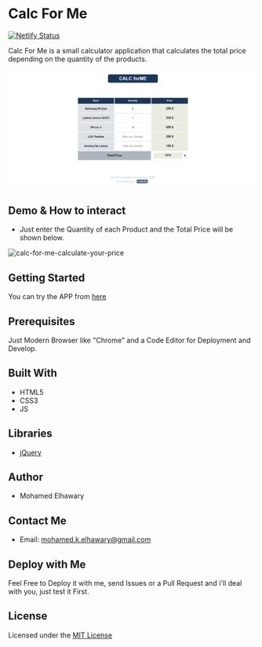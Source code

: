 # Calc For Me

[![Netlify Status](https://api.netlify.com/api/v1/badges/75b20f34-2cf1-48e9-89ab-d5fc799127c4/deploy-status)](https://app.netlify.com/sites/calcforme/deploys)  

Calc For Me is a small calculator application that calculates the total price depending on the quantity of the products. 


  
![Screenshot](preview.png)  

## Demo & How to interact  

- Just enter the Quantity of each Product and the Total Price will be shown below.  

![calc-for-me-calculate-your-price](https://user-images.githubusercontent.com/69651552/95005156-badae980-05f4-11eb-90a9-bebca89f06a1.gif)


## Getting Started

You can try the APP from [here](https://mohamed-elhawary.github.io/calc-for-me/)

## Prerequisites

Just Modern Browser like "Chrome" and a Code Editor for Deployment and Develop.

## Built With

* HTML5
* CSS3
* JS  

## Libraries  

* [jQuery](https://jquery.com/)  


## Author

* Mohamed Elhawary  

## Contact Me  

* Email: mohamed.k.elhawary@gmail.com

## Deploy with Me

Feel Free to Deploy it with me, send Issues or a Pull Request and i'll deal with you, just test it First.

## License

Licensed under the [MIT License](LICENSE)


